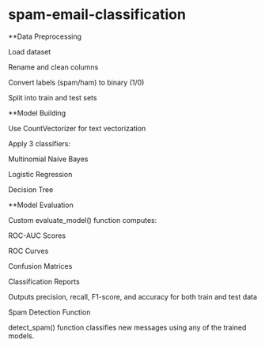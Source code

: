 # spam-email-classification
**Data Preprocessing

Load dataset

Rename and clean columns

Convert labels (spam/ham) to binary (1/0)

Split into train and test sets

**Model Building

Use CountVectorizer for text vectorization

Apply 3 classifiers:

Multinomial Naive Bayes

Logistic Regression

Decision Tree

**Model Evaluation

Custom evaluate_model() function computes:

ROC-AUC Scores

ROC Curves

Confusion Matrices

Classification Reports

Outputs precision, recall, F1-score, and accuracy for both train and test data

Spam Detection Function

detect_spam() function classifies new messages using any of the trained models.
